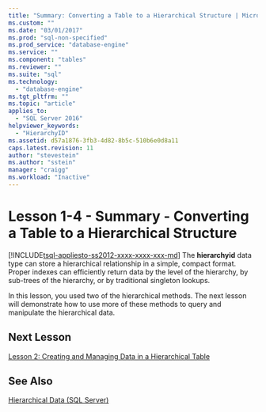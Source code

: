```yaml
---
title: "Summary: Converting a Table to a Hierarchical Structure | Microsoft Docs"
ms.custom: ""
ms.date: "03/01/2017"
ms.prod: "sql-non-specified"
ms.prod_service: "database-engine"
ms.service: ""
ms.component: "tables"
ms.reviewer: ""
ms.suite: "sql"
ms.technology: 
  - "database-engine"
ms.tgt_pltfrm: ""
ms.topic: "article"
applies_to: 
  - "SQL Server 2016"
helpviewer_keywords: 
  - "HierarchyID"
ms.assetid: d57a1876-3fb3-4d82-8b5c-510b6e0d8a11
caps.latest.revision: 11
author: "stevestein"
ms.author: "sstein"
manager: "craigg"
ms.workload: "Inactive"
---
```

# Lesson 1-4 - Summary - Converting a Table to a Hierarchical Structure
[!INCLUDE[tsql-appliesto-ss2012-xxxx-xxxx-xxx-md](../../includes/tsql-appliesto-ss2012-xxxx-xxxx-xxx-md.md)]
The **hierarchyid** data type can store a hierarchical relationship in a simple, compact format. Proper indexes can efficiently return data by the level of the hierarchy, by sub-trees of the hierarchy, or by traditional singleton lookups.  
  
In this lesson, you used two of the hierarchical methods. The next lesson will demonstrate how to use more of these methods to query and manipulate the hierarchical data.  
  
## Next Lesson  
[Lesson 2: Creating and Managing Data in a Hierarchical Table](../../relational-databases/tables/lesson-2-creating-and-managing-data-in-a-hierarchical-table.md)  
  
## See Also  
[Hierarchical Data &#40;SQL Server&#41;](../../relational-databases/hierarchical-data-sql-server.md)  
  
  
  
